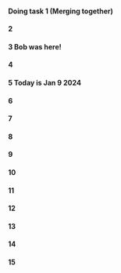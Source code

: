 #### Doing task 1 (Merging together)
#### 2
#### 3 Bob was here!
#### 4
#### 5 Today is Jan 9 2024
#### 6
#### 7
#### 8
#### 9
#### 10
#### 11
#### 12
#### 13
#### 14
#### 15
